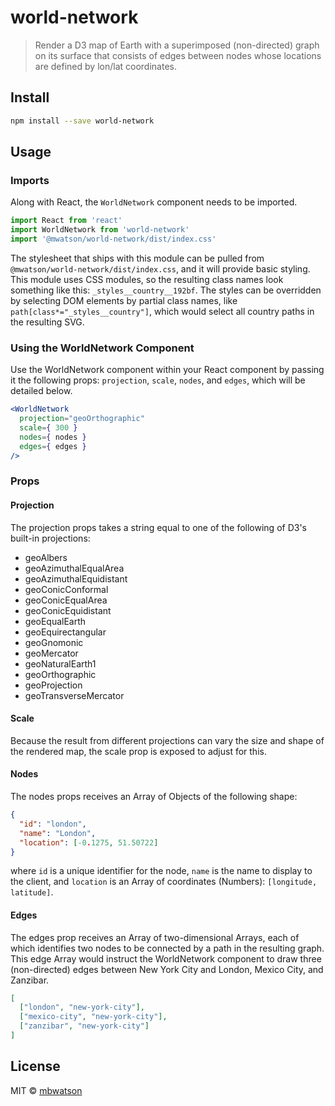 # world-network

> Render a D3 map of Earth with a superimposed (non-directed) graph on its surface that consists of edges between nodes whose locations are defined by lon/lat coordinates.

## Install

```bash
npm install --save world-network
```

## Usage

### Imports

Along with React, the `WorldNetwork` component needs to be imported. 

```jsx
import React from 'react'
import WorldNetwork from 'world-network'
import '@mwatson/world-network/dist/index.css'
```

The stylesheet that ships with this module can be pulled from `@mwatson/world-network/dist/index.css`, and it will provide basic styling. This module uses CSS modules, so the resulting class names look something like this: `_styles__country__192bf`. The styles can be overridden by selecting DOM elements by partial class names, like `path[class*="_styles__country"]`, which would select all country paths in the resulting SVG.

### Using the WorldNetwork Component

Use the WorldNetwork component within your React component by passing it the following props: `projection`, `scale`, `nodes`, and `edges`, which will be detailed below.

```jsx
<WorldNetwork
  projection="geoOrthographic" 
  scale={ 300 }
  nodes={ nodes }
  edges={ edges }
/>
```

### Props

#### Projection

The projection props takes a string equal to one of the following of D3's built-in projections:

- geoAlbers
- geoAzimuthalEqualArea
- geoAzimuthalEquidistant
- geoConicConformal
- geoConicEqualArea
- geoConicEquidistant
- geoEqualEarth
- geoEquirectangular
- geoGnomonic
- geoMercator
- geoNaturalEarth1
- geoOrthographic
- geoProjection
- geoTransverseMercator

#### Scale

Because the result from different projections can vary the size and shape of the rendered map, the scale prop is exposed to adjust for this.

#### Nodes

The nodes props receives an Array of Objects of the following shape:

```json
{
  "id": "london",
  "name": "London",
  "location": [-0.1275, 51.50722]
}
```
where `id` is a unique identifier for the node, `name` is the name to display to the client, and `location` is an Array of coordinates (Numbers): `[longitude, latitude]`.

#### Edges

The edges prop receives an Array of two-dimensional Arrays, each of which identifies two nodes to be connected by a path in the resulting graph. This edge Array would instruct the WorldNetwork component to draw three (non-directed) edges between New York City and London, Mexico City, and Zanzibar.

```json
[
  ["london", "new-york-city"],
  ["mexico-city", "new-york-city"],
  ["zanzibar", "new-york-city"]
]
```


## License

MIT © [mbwatson](https://github.com/mbwatson)
